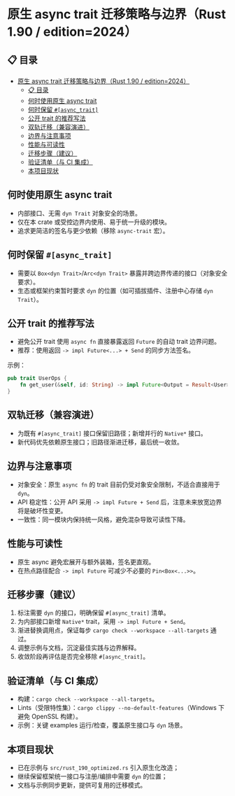 # 原生 async trait 迁移策略与边界（Rust 1.90 / edition=2024）

## 📋 目录

- [原生 async trait 迁移策略与边界（Rust 1.90 / edition=2024）](#原生-async-trait-迁移策略与边界rust-190--edition2024)
  - [📋 目录](#-目录)
  - [何时使用原生 async trait](#何时使用原生-async-trait)
  - [何时保留 `#[async_trait]`](#何时保留-async_trait)
  - [公开 trait 的推荐写法](#公开-trait-的推荐写法)
  - [双轨迁移（兼容演进）](#双轨迁移兼容演进)
  - [边界与注意事项](#边界与注意事项)
  - [性能与可读性](#性能与可读性)
  - [迁移步骤（建议）](#迁移步骤建议)
  - [验证清单（与 CI 集成）](#验证清单与-ci-集成)
  - [本项目现状](#本项目现状)

## 何时使用原生 async trait

- 内部接口、无需 `dyn Trait` 对象安全的场景。
- 仅在本 crate 或受控边界内使用、易于统一升级的模块。
- 追求更简洁的签名与更少依赖（移除 `async-trait` 宏）。

## 何时保留 `#[async_trait]`

- 需要以 `Box<dyn Trait>`/`Arc<dyn Trait>` 暴露并跨边界传递的接口（对象安全要求）。
- 生态或框架约束暂时要求 `dyn` 的位置（如可插拔插件、注册中心存储 `dyn Trait`）。

## 公开 trait 的推荐写法

- 避免公开 trait 使用 `async fn` 直接暴露返回 `Future` 的自动 trait 边界问题。
- 推荐：使用返回 `-> impl Future<...> + Send` 的同步方法签名。

示例：

```rust
pub trait UserOps {
    fn get_user(&self, id: String) -> impl Future<Output = Result<User>> + Send;
}
```

## 双轨迁移（兼容演进）

- 为既有 `#[async_trait]` 接口保留旧路径；新增并行的 `Native*` 接口。
- 新代码优先依赖原生接口；旧路径渐进迁移，最后统一收敛。

## 边界与注意事项

- 对象安全：原生 `async fn` 的 trait 目前仍受对象安全限制，不适合直接用于 `dyn`。
- API 稳定性：公开 API 采用 `-> impl Future + Send` 后，注意未来放宽边界将是破坏性变更。
- 一致性：同一模块内保持统一风格，避免混杂导致可读性下降。

## 性能与可读性

- 原生 async 避免宏展开与额外装箱，签名更直观。
- 在热点路径配合 `-> impl Future` 可减少不必要的 `Pin<Box<...>>`。

## 迁移步骤（建议）

1. 标注需要 `dyn` 的接口，明确保留 `#[async_trait]` 清单。
2. 为内部接口新增 `Native*` trait，采用 `-> impl Future + Send`。
3. 渐进替换调用点，保证每步 `cargo check --workspace --all-targets` 通过。
4. 调整示例与文档，沉淀最佳实践与边界解释。
5. 收敛阶段再评估是否完全移除 `#[async_trait]`。

## 验证清单（与 CI 集成）

- 构建：`cargo check --workspace --all-targets`。
- Lints（受限特性集）：`cargo clippy --no-default-features`（Windows 下避免 OpenSSL 构建）。
- 示例：关键 examples 运行/检查，覆盖原生接口与 `dyn` 场景。

## 本项目现状

- 已在示例与 `src/rust_190_optimized.rs` 引入原生化改造；
- 继续保留框架统一接口与注册/编排中需要 `dyn` 的位置；
- 文档与示例同步更新，提供可复用的迁移模式。
